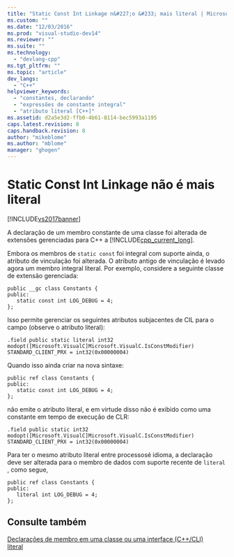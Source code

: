 ```yaml
---
title: "Static Const Int Linkage n&#227;o &#233; mais literal | Microsoft Docs"
ms.custom: ""
ms.date: "12/03/2016"
ms.prod: "visual-studio-dev14"
ms.reviewer: ""
ms.suite: ""
ms.technology: 
  - "devlang-cpp"
ms.tgt_pltfrm: ""
ms.topic: "article"
dev_langs: 
  - "C++"
helpviewer_keywords: 
  - "constantes, declarando"
  - "expressões de constante integral"
  - "atributo literal [C++]"
ms.assetid: d2a5e3d2-ffb0-4b61-8114-bec5993a1195
caps.latest.revision: 8
caps.handback.revision: 8
author: "mikeblome"
ms.author: "mblome"
manager: "ghogen"
---
```

# Static Const Int Linkage n&#227;o &#233; mais literal
[!INCLUDE[vs2017banner](../assembler/inline/includes/vs2017banner.md)]

A declaração de um membro constante de uma classe foi alterada de extensões gerenciadas para C\+\+ a [!INCLUDE[cpp_current_long](../Token/cpp_current_long_md.md)].  
  
 Embora os membros de `static const` foi integral com suporte ainda, o atributo de vinculação foi alterada.  O atributo antigo de vinculação é levado agora um membro integral literal.  Por exemplo, considere a seguinte classe de extensão gerenciada:  
  
```  
public __gc class Constants {  
public:  
   static const int LOG_DEBUG = 4;  
};  
```  
  
 Isso permite gerenciar os seguintes atributos subjacentes de CIL para o campo \(observe o atributo literal\):  
  
```  
.field public static literal int32   
modopt([Microsoft.VisualC]Microsoft.VisualC.IsConstModifier) STANDARD_CLIENT_PRX = int32(0x00000004)  
```  
  
 Quando isso ainda criar na nova sintaxe:  
  
```  
public ref class Constants {  
public:  
   static const int LOG_DEBUG = 4;  
};  
```  
  
 não emite o atributo literal, e em virtude disso não é exibido como uma constante em tempo de execução de CLR:  
  
```  
.field public static int32 modopt([Microsoft.VisualC]Microsoft.VisualC.IsConstModifier) STANDARD_CLIENT_PRX = int32(0x00000004)  
```  
  
 Para ter o mesmo atributo literal entre processosé idioma, a declaração deve ser alterada para o membro de dados com suporte recente de `literal` , como segue,  
  
```  
public ref class Constants {  
public:  
   literal int LOG_DEBUG = 4;  
};  
```  
  
## Consulte também  
 [Declarações de membro em uma classe ou uma interface \(C\+\+\/CLI\)](../dotnet/member-declarations-within-a-class-or-interface-cpp-cli.md)   
 [literal](../windows/literal-cpp-component-extensions.md)